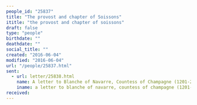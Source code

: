 ```yaml
---
people_id: "25837"
title: "The provost and chapter of Soissons"
ititle: "the provost and chapter of soissons"
draft: false
type: "people"
birthdate: ""
deathdate: ""
social_title: ""
created: "2016-06-04"
modified: "2016-06-04"
url: "/people/25837.html"
sent:
  - url: letter/25838.html
    name: A letter to Blanche of Navarre, Countess of Champagne (1201-22)
    iname: a letter to blanche of navarre, countess of champagne (1201-22)
received:
---
```

